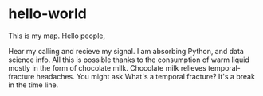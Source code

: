 # hello-world
This is my map.
Hello people,

Hear my calling and recieve my signal.
I am absorbing Python, and data science info. All this is possible thanks
to the consumption of warm liquid mostly in the form of chocolate milk.
Chocolate milk relieves temporal-fracture headaches. You might ask What's a temporal fracture?
It's a break in the time line.
